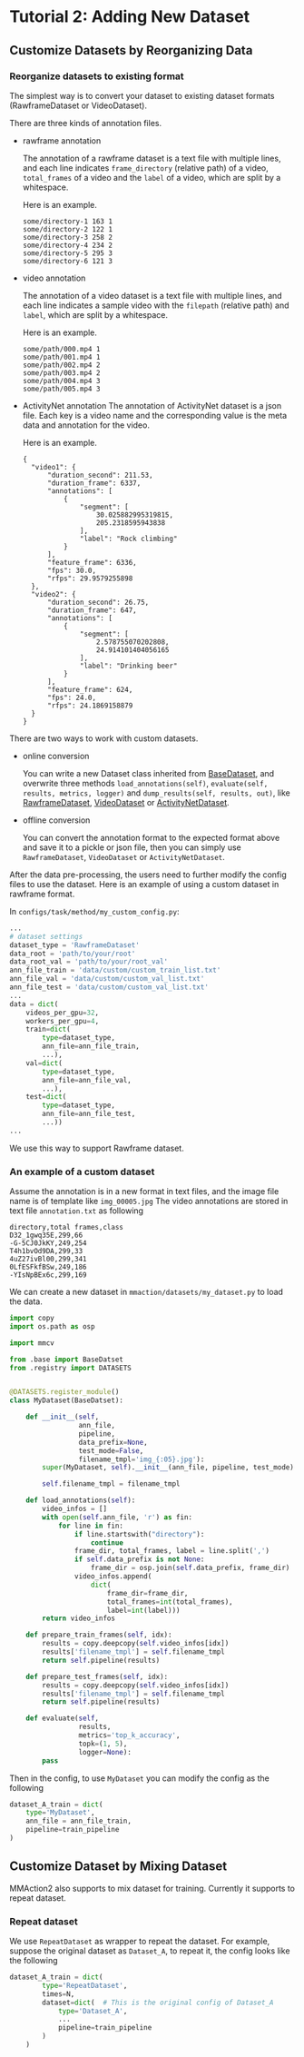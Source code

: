 # Tutorial 2: Adding New Dataset

## Customize Datasets by Reorganizing Data

### Reorganize datasets to existing format

The simplest way is to convert your dataset to existing dataset formats (RawframeDataset or VideoDataset).

There are three kinds of annotation files.

- rawframe annotation

  The annotation of a rawframe dataset is a text file with multiple lines,
  and each line indicates `frame_directory` (relative path) of a video,
  `total_frames` of a video and the `label` of a video, which are split by a whitespace.

  Here is an example.
  ```
  some/directory-1 163 1
  some/directory-2 122 1
  some/directory-3 258 2
  some/directory-4 234 2
  some/directory-5 295 3
  some/directory-6 121 3
  ```

- video annotation

  The annotation of a video dataset is a text file with multiple lines,
  and each line indicates a sample video with the `filepath` (relative path) and `label`,
  which are split by a whitespace.

  Here is an example.
  ```
  some/path/000.mp4 1
  some/path/001.mp4 1
  some/path/002.mp4 2
  some/path/003.mp4 2
  some/path/004.mp4 3
  some/path/005.mp4 3
  ```

- ActivityNet annotation
  The annotation of ActivityNet dataset is a json file. Each key is a video name
  and the corresponding value is the meta data and annotation for the video.

  Here is an example.
  ```
  {
    "video1": {
        "duration_second": 211.53,
        "duration_frame": 6337,
        "annotations": [
            {
                "segment": [
                    30.025882995319815,
                    205.2318595943838
                ],
                "label": "Rock climbing"
            }
        ],
        "feature_frame": 6336,
        "fps": 30.0,
        "rfps": 29.9579255898
    },
    "video2": {
        "duration_second": 26.75,
        "duration_frame": 647,
        "annotations": [
            {
                "segment": [
                    2.578755070202808,
                    24.914101404056165
                ],
                "label": "Drinking beer"
            }
        ],
        "feature_frame": 624,
        "fps": 24.0,
        "rfps": 24.1869158879
    }
  }
  ```

There are two ways to work with custom datasets.

- online conversion

  You can write a new Dataset class inherited from [BaseDataset](/mmaction/datasets/base.py), and overwrite three methods
  `load_annotations(self)`, `evaluate(self, results, metrics, logger)` and `dump_results(self, results, out)`,
  like [RawframeDataset](/mmaction/datasets/rawframe_dataset.py),  [VideoDataset](/mmaction/datasets/video_dataset.py) or [ActivityNetDataset](/mmaction/datasets/activitynet_dataset.py).

- offline conversion

  You can convert the annotation format to the expected format above and save it to
  a pickle or json file, then you can simply use `RawframeDataset`, `VideoDataset` or `ActivityNetDataset`.

After the data pre-processing, the users need to further modify the config files to use the dataset.
Here is an example of using a custom dataset in rawframe format.

In `configs/task/method/my_custom_config.py`:

```python
...
# dataset settings
dataset_type = 'RawframeDataset'
data_root = 'path/to/your/root'
data_root_val = 'path/to/your/root_val'
ann_file_train = 'data/custom/custom_train_list.txt'
ann_file_val = 'data/custom/custom_val_list.txt'
ann_file_test = 'data/custom/custom_val_list.txt'
...
data = dict(
    videos_per_gpu=32,
    workers_per_gpu=4,
    train=dict(
        type=dataset_type,
        ann_file=ann_file_train,
        ...),
    val=dict(
        type=dataset_type,
        ann_file=ann_file_val,
        ...),
    test=dict(
        type=dataset_type,
        ann_file=ann_file_test,
        ...))
...
```

We use this way to support Rawframe dataset.

### An example of a custom dataset

Assume the annotation is in a new format in text files, and the image file name is of template like `img_00005.jpg`
The video annotations are stored in text file `annotation.txt` as following

```
directory,total frames,class
D32_1gwq35E,299,66
-G-5CJ0JkKY,249,254
T4h1bvOd9DA,299,33
4uZ27ivBl00,299,341
0LfESFkfBSw,249,186
-YIsNpBEx6c,299,169
```

We can create a new dataset in `mmaction/datasets/my_dataset.py` to load the data.

```python
import copy
import os.path as osp

import mmcv

from .base import BaseDatset
from .registry import DATASETS


@DATASETS.register_module()
class MyDataset(BaseDatset):

    def __init__(self,
                 ann_file,
                 pipeline,
                 data_prefix=None,
                 test_mode=False,
                 filename_tmpl='img_{:05}.jpg'):
        super(MyDataset, self).__init__(ann_file, pipeline, test_mode)

        self.filename_tmpl = filename_tmpl

    def load_annotations(self):
        video_infos = []
        with open(self.ann_file, 'r') as fin:
            for line in fin:
                if line.startswith("directory"):
                    continue
                frame_dir, total_frames, label = line.split(',')
                if self.data_prefix is not None:
                    frame_dir = osp.join(self.data_prefix, frame_dir)
                video_infos.append(
                    dict(
                        frame_dir=frame_dir,
                        total_frames=int(total_frames),
                        label=int(label)))
        return video_infos

    def prepare_train_frames(self, idx):
        results = copy.deepcopy(self.video_infos[idx])
        results['filename_tmpl'] = self.filename_tmpl
        return self.pipeline(results)

    def prepare_test_frames(self, idx):
        results = copy.deepcopy(self.video_infos[idx])
        results['filename_tmpl'] = self.filename_tmpl
        return self.pipeline(results)

    def evaluate(self,
                 results,
                 metrics='top_k_accuracy',
                 topk=(1, 5),
                 logger=None):
        pass
```

Then in the config, to use `MyDataset` you can modify the config as the following

```python
dataset_A_train = dict(
    type='MyDataset',
    ann_file = ann_file_train,
    pipeline=train_pipeline
)
```

## Customize Dataset by Mixing Dataset

MMAction2 also supports to mix dataset for training. Currently it supports to repeat dataset.

### Repeat dataset

We use `RepeatDataset` as wrapper to repeat the dataset. For example, suppose the original dataset as `Dataset_A`,
to repeat it, the config looks like the following

```python
dataset_A_train = dict(
        type='RepeatDataset',
        times=N,
        dataset=dict(  # This is the original config of Dataset_A
            type='Dataset_A',
            ...
            pipeline=train_pipeline
        )
    )
```
